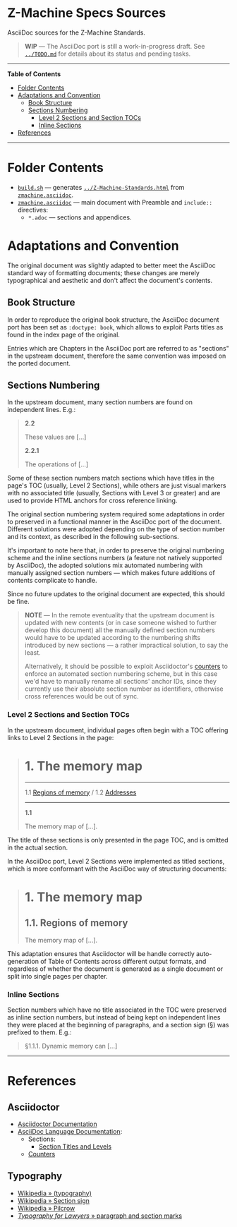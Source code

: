 # Z-Machine Specs Sources

AsciiDoc sources for the Z-Machine Standards.

> **WIP** — The AsciiDoc port is still a work-in-progress draft.
> See [`../TODO.md`][TODO] for details about its status and pending tasks.

-----

**Table of Contents**

<!-- MarkdownTOC autolink="true" bracket="round" autoanchor="false" lowercase="only_ascii" uri_encoding="true" levels="1,2,3" -->

- [Folder Contents](#folder-contents)
- [Adaptations and Convention](#adaptations-and-convention)
    - [Book Structure](#book-structure)
    - [Sections Numbering](#sections-numbering)
        - [Level 2 Sections and Section TOCs](#level-2-sections-and-section-tocs)
        - [Inline Sections](#inline-sections)
- [References](#references)

<!-- /MarkdownTOC -->

-----

# Folder Contents

- [`build.sh`][build.sh] — generates [`../Z-Machine-Standards.html`][zmachine html] from [`zmachine.asciidoc`][zmachine ad].
- [`zmachine.asciidoc`][zmachine ad] — main document with Preamble and `include::` directives:
    + `*.adoc` — sections and appendices.

# Adaptations and Convention

The original document was slightly adapted to better meet the AsciiDoc standard way of formatting documents; these changes are merely typographical and aesthetic and don't affect the document's contents.

## Book Structure

In order to reproduce the original book structure, the AsciiDoc document port has been set as `:doctype: book`, which allows to exploit Parts titles as found in the index page of the original.

Entries which are Chapters in the AsciiDoc port are referred to as "sections" in the upstream document, therefore the same convention was imposed on the ported document.

## Sections Numbering

In the upstream document, many section numbers are found on independent lines. E.g.:

> **2.2**
>
> These values are […]
>
> **2.2.1**
>
> The operations of […]

Some of these section numbers match sections which have titles in the page's TOC (usually, Level 2 Sections), while others are just visual markers with no associated title (usually, Sections with Level 3 or greater) and are used to provide HTML anchors for cross reference linking.

The original section numbering system required some adaptations in order to preserved in a functional manner in the AsciiDoc port of the document.
Different solutions were adopted depending on the type of section number and its context, as described in the following sub-sections.

It's important to note here that, in order to preserve the original numbering scheme and the inline sections numbers (a feature not natively supported by AsciiDoc), the adopted solutions mix automated numbering with manually assigned section numbers — which makes future additions of contents complicate to handle.

Since no future updates to the original document are expected, this should be fine.

> **NOTE** — In the remote eventuality that the upstream document is updated with new contents (or in case someone wished to further develop this document) all the manually defined section numbers would have to be updated according to the numbering shifts introduced by new sections — a rather impractical solution, to say the least.
>
> Alternatively, it should be possible to exploit Asciidoctor's [counters] to enforce an automated section numbering scheme, but in this case we'd have to manually rename all sections' anchor IDs, since they currently use their absolute section number as identifiers, otherwise cross references would be out of sync.

### Level 2 Sections and Section TOCs

In the upstream document, individual pages often begin with a TOC offering links to Level 2 Sections in the page:

> # 1. The memory map
>
> ---
>
> 1.1 [Regions of memory](#) / 1.2 [Addresses](#)
>
> ---
>
> **1.1**
>
> The memory map of […].

The title of these sections is only presented in the page TOC, and is omitted in the actual section.

In the AsciiDoc port, Level 2 Sections were implemented as titled sections, which is more conformant with the AsciiDoc way of structuring documents:

> # 1. The memory map
>
> ## 1.1. Regions of memory
>
> The memory map of […].

This adaptation ensures that Asciidoctor will be handle correctly auto-generation of Table of Contents across different output formats, and regardless of whether the document is generated as a single document or split into single pages per chapter.

### Inline Sections

Section numbers which have no title associated in the TOC were preserved as inline section numbers, but instead of being kept on independent lines they were placed at the beginning of paragraphs, and a section sign (§) was prefixed to them. E.g.:

> §1.1.1. Dynamic memory can […]


-------------------------------------------------------------------------------

# References

<!-- MarkdownTOC:excluded -->
## Asciidoctor

- [Asciidoctor Documentation]
- [AsciiDoc Language Documentation]:
    + Sections:
        * [Section Titles and Levels]
    + [Counters]


<!-- MarkdownTOC:excluded -->
## Typography

- [Wikipedia » (typography)]
- [Wikipedia » Section sign]
- [Wikipedia » Pilcrow]
- [_Typography for Lawyers_ » paragraph and section marks]

<!-----------------------------------------------------------------------------
                               REFERENCE LINKS
------------------------------------------------------------------------------>


<!-- project files -->

[build.sh]: ./build.sh "View script source"
[zmachine ad]: ./zmachine.asciidoc "View source document"

[zmachine html]: ../Z-Machine-Standards.html "View HTML output file"
[TODO]: ../TODO.md "View the list of pending tasks..."

<!-- Asciidoctor -->

[Asciidoctor Documentation]: https://docs.asciidoctor.org/asciidoctor/latest/ "Asciidoctor Documentation at asciidoctor.org"

[AsciiDoc Language Documentation]: https://docs.asciidoctor.org/asciidoc/latest/ "AsciiDoc Language Documentation at asciidoctor.org"
[Counters]: https://docs.asciidoctor.org/asciidoc/latest/attributes/counters/ "learn more about counters on Asciidoctor's Language Documentation"
[Section Titles and Levels]: https://docs.asciidoctor.org/asciidoc/latest/sections/titles-and-levels/ "learn more about Section Titles and Levels on Asciidoctor's Language Documentation"

<!-- typography links -->

[Wikipedia » Pilcrow]: https://en.wikipedia.org/wiki/Pilcrow
[Wikipedia » Section sign]: https://en.wikipedia.org/wiki/Section_sign
[Wikipedia » (typography)]: https://en.wikipedia.org/wiki/Section_(typography)

[_Typography for Lawyers_ » paragraph and section marks]: https://typographyforlawyers.com/paragraph-and-section-marks.html

<!-- EOF -->
